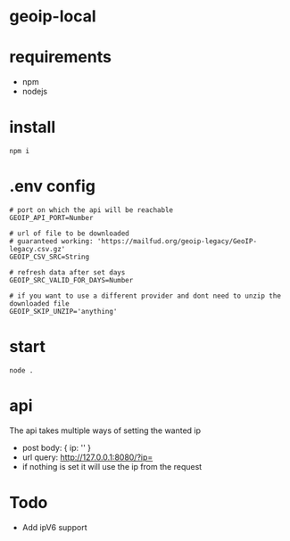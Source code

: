 # geoip-local

# requirements
* npm
* nodejs

# install
```
npm i
```
# .env config
```
# port on which the api will be reachable
GEOIP_API_PORT=Number

# url of file to be downloaded
# guaranteed working: 'https://mailfud.org/geoip-legacy/GeoIP-legacy.csv.gz'
GEOIP_CSV_SRC=String

# refresh data after set days
GEOIP_SRC_VALID_FOR_DAYS=Number

# if you want to use a different provider and dont need to unzip the downloaded file
GEOIP_SKIP_UNZIP='anything'
```

# start
```
node .
```

# api
The api takes multiple ways of setting the wanted ip
* post body: { ip: '' }
* url query: http://127.0.0.1:8080/?ip=
* if nothing is set it will use the ip from the request

# Todo
* Add ipV6 support

